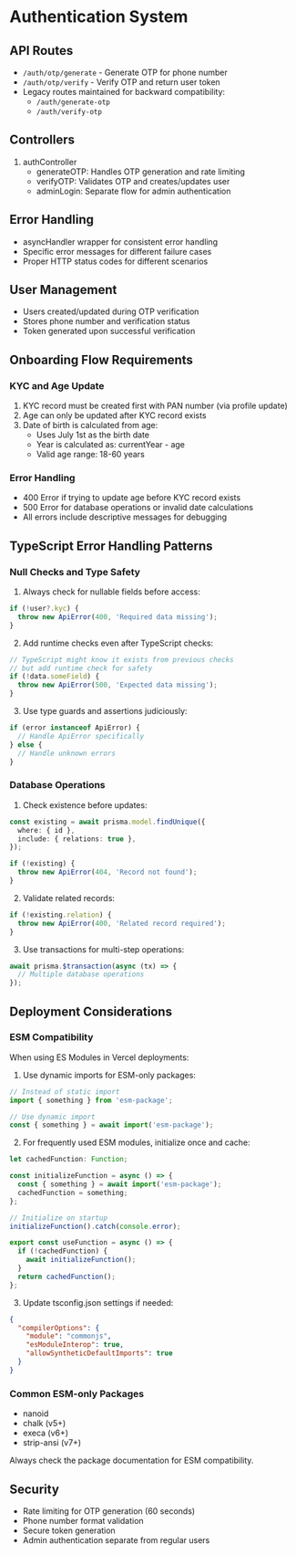 # Authentication System

## API Routes
- `/auth/otp/generate` - Generate OTP for phone number
- `/auth/otp/verify` - Verify OTP and return user token
- Legacy routes maintained for backward compatibility:
  - `/auth/generate-otp`
  - `/auth/verify-otp`

## Controllers
1. authController
   - generateOTP: Handles OTP generation and rate limiting
   - verifyOTP: Validates OTP and creates/updates user
   - adminLogin: Separate flow for admin authentication

## Error Handling
- asyncHandler wrapper for consistent error handling
- Specific error messages for different failure cases
- Proper HTTP status codes for different scenarios

## User Management
- Users created/updated during OTP verification
- Stores phone number and verification status
- Token generated upon successful verification

## Onboarding Flow Requirements

### KYC and Age Update
1. KYC record must be created first with PAN number (via profile update)
2. Age can only be updated after KYC record exists
3. Date of birth is calculated from age:
   - Uses July 1st as the birth date
   - Year is calculated as: currentYear - age
   - Valid age range: 18-60 years

### Error Handling
- 400 Error if trying to update age before KYC record exists
- 500 Error for database operations or invalid date calculations
- All errors include descriptive messages for debugging

## TypeScript Error Handling Patterns

### Null Checks and Type Safety
1. Always check for nullable fields before access:
```typescript
if (!user?.kyc) {
  throw new ApiError(400, 'Required data missing');
}
```

2. Add runtime checks even after TypeScript checks:
```typescript
// TypeScript might know it exists from previous checks
// but add runtime check for safety
if (!data.someField) {
  throw new ApiError(500, 'Expected data missing');
}
```

3. Use type guards and assertions judiciously:
```typescript
if (error instanceof ApiError) {
  // Handle ApiError specifically
} else {
  // Handle unknown errors
}
```

### Database Operations
1. Check existence before updates:
```typescript
const existing = await prisma.model.findUnique({
  where: { id },
  include: { relations: true },
});

if (!existing) {
  throw new ApiError(404, 'Record not found');
}
```

2. Validate related records:
```typescript
if (!existing.relation) {
  throw new ApiError(400, 'Related record required');
}
```

3. Use transactions for multi-step operations:
```typescript
await prisma.$transaction(async (tx) => {
  // Multiple database operations
});
```

## Deployment Considerations

### ESM Compatibility
When using ES Modules in Vercel deployments:

1. Use dynamic imports for ESM-only packages:
```typescript
// Instead of static import
import { something } from 'esm-package';

// Use dynamic import
const { something } = await import('esm-package');
```

2. For frequently used ESM modules, initialize once and cache:
```typescript
let cachedFunction: Function;

const initializeFunction = async () => {
  const { something } = await import('esm-package');
  cachedFunction = something;
};

// Initialize on startup
initializeFunction().catch(console.error);

export const useFunction = async () => {
  if (!cachedFunction) {
    await initializeFunction();
  }
  return cachedFunction();
};
```

3. Update tsconfig.json settings if needed:
```json
{
  "compilerOptions": {
    "module": "commonjs",
    "esModuleInterop": true,
    "allowSyntheticDefaultImports": true
  }
}
```

### Common ESM-only Packages
- nanoid
- chalk (v5+)
- execa (v6+)
- strip-ansi (v7+)

Always check the package documentation for ESM compatibility.

## Security
- Rate limiting for OTP generation (60 seconds)
- Phone number format validation
- Secure token generation
- Admin authentication separate from regular users
